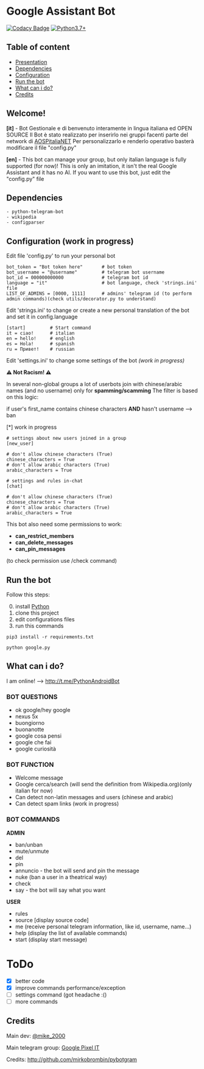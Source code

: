 # Google Assistant Bot
[![Codacy Badge](https://app.codacy.com/project/badge/Grade/2b80a4badc0f472186f735c3a1d0b726)](https://www.codacy.com/manual/mik3sw/GoogleAssistantBot?utm_source=github.com&amp;utm_medium=referral&amp;utm_content=mik3sw/GoogleAssistantBot&amp;utm_campaign=Badge_Grade)
[![Python3.7+](https://img.shields.io/badge/Python-3.7%2B-green.svg)](https://www.python.org/downloads)

## Table of content
- [Presentation](https://github.com/mik3sw/GoogleAssistantBot#Welcome)
- [Dependencies](https://github.com/mik3sw/GoogleAssistantBot#Dependencies)
- [Configuration](https://github.com/mik3sw/GoogleAssistantBot#configuration-work-in-progress)
- [Run the bot](https://github.com/mik3sw/GoogleAssistantBot#Run-the-bot)
- [What can i do?](https://github.com/mik3sw/GoogleAssistantBot#What-can-i-do)
- [Credits](https://github.com/mik3sw/GoogleAssistantBot#Credits)

## Welcome!

**[it]** - 
Bot Gestionale e di benvenuto interamente in lingua italiana ed OPEN SOURCE
Il Bot è stato realizzato per inserirlo nei gruppi facenti parte del network di [AOSPitaliaNET](https://t.me/aospitaliaNET)
Per personalizzarlo e renderlo operativo basterà modificare il file "config.py"

**[en]** - 
This bot can manage your group, but only italian language is fully supported (for now)!
This is only an imitation, it isn't the real Google Assistant and it has no AI.
If you want to use this bot, just edit the "config.py" file


## Dependencies
```
- python-telegram-bot
- wikipedia
- configparser
```

## Configuration (work in progress)

Edit file 'config.py' to run your personal bot
```
bot_token = "Bot token here"       # bot token
bot_username = "@username"         # telegram bot username
bot_id = 000000000000              # telegram bot id
language = "it"                    # bot language, check 'strings.ini' file
LIST_OF_ADMINS = [0000, 1111]      # admins' telegram id (to perform admin commands)(check utils/decorator.py to understand)
```

Edit 'strings.ini' to change or create a new personal translation of the bot and set it in config.language
```
[start]         # Start command
it = ciao!      # italian
en = hello!     # english
es = Hola!      # spanish
ru = Привет!    # russian
```

Edit 'settings.ini' to change some settings of the bot *(work in progress)*

**⚠️ Not Racism! ⚠️**

In several non-global groups a lot of userbots join with chinese/arabic names (and no username) only for **spamming/scamming**
The filter is based on this logic:

if user's first_name contains chinese characters **AND** hasn't username --> ban

[*] work in progress
```
# settings about new users joined in a group
[new_user]

# don't allow chinese characters (True)
chinese_characters = True
# don't allow arabic characters (True)
arabic_characters = True

# settings and rules in-chat 
[chat]

# don't allow chinese characters (True)
chinese_characters = True
# don't allow arabic characters (True)
arabic_characters = True
```

This bot also need some permissions to work:
- **can_restrict_members**
- **can_delete_messages**
- **can_pin_messages**

(to check permission use /check command)

## Run the bot

Follow this steps:

0) install [Python](https://www.python.org/)
1) clone this project
2) edit configurations files
3) run this commands
```
pip3 install -r requirements.txt

python google.py

```

## What can i do?
I am online! --> http://t.me/PythonAndroidBot

### BOT QUESTIONS

- ok google/hey google
- nexus 5x
- buongiorno
- buonanotte
- google cosa pensi
- google che fai
- google curiosità


### BOT FUNCTION

- Welcome message
- Google cerca/search <something> (will send the definition from Wikipedia.org)(only italian for now)
- Can detect non-latin messages and users (chinese and arabic) 
- Can detect spam links (work in progress)



### BOT COMMANDS

**ADMIN**
- ban/unban
- mute/unmute
- del
- pin
- annuncio <text here> - the bot will send and pin the message
- nuke (ban a user in a theatrical way)
- check
- say <text here> - the bot will say what you want

**USER**
- rules 
- source [display source code]
- me (receive personal telegram information, like id, username, name...)
- help (display the list of available commands)
- start (display start message)

# ToDo

- [x] better code
- [x] improve commands performance/exception
- [ ] settings command (got headache :()
- [ ] more commands

## Credits

Main dev: [@mike_2000](https://t.me/mike_2000)

Main telegram group: [Google Pixel IT](https://t.me/googlepixelit)

Credits: http://github.com/mirkobrombin/pybotgram
